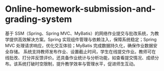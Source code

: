 # Online-homework-submission-and-grading-system
基于 SSM（Spring、Spring MVC、MyBatis）的网络作业提交与批改系统，为教学提供高效解决方案。Spring 实现组件管理与依赖注入，保障系统稳定；Spring MVC 处理请求响应，优化交互体验；MyBatis 完成数据持久化，确保作业数据安全存储。  系统支持教师发布作业、设置截止时间，学生在线提交作业。教师可在线批改、打分并反馈评价。还具备作业统计与分析功能，如查看提交情况、成绩分布。该系统打破时空限制，提升教学效率与管理水平，促进师生互动。 
